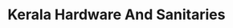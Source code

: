 ---
title: "Kerala Hardware And Sanitaries"
url: /mundakayam/kerala-hardware-and-sanitaries/
shop: hardware
---